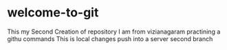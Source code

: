 # welcome-to-git
This my Second Creation of repository
I am from vizianagaram
practining a githu commands
This is local changes push into a server second branch
